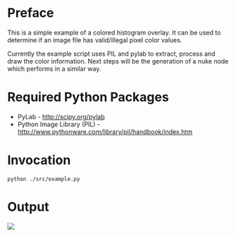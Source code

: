 Preface
=======

This is a simple example of a colored histogram overlay. It can be used to determine
if an image file has valid/illegal pixel color values.

Currently the example script uses PIL and pylab to extract, process and draw the
color information. Next steps will be the generation of a nuke node which performs
in a similar way.

Required Python Packages
========================

* PyLab - http://scipy.org/pylab
* Python Image Library (PIL) - http://www.pythonware.com/library/pil/handbook/index.htm

Invocation
==========

    python ./src/example.py

Output
======

![](http://github.com/andrewbunday/PyHistorgram/raw/master/reference/aa_van_and_bike.jpg)
